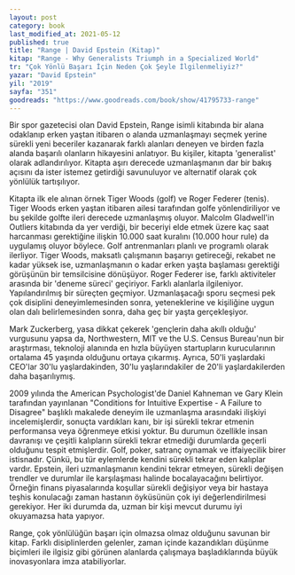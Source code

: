 ```yaml
---
layout: post
category: book
last_modified_at: 2021-05-12
published: true
title: "Range | David Epstein (Kitap)"
kitap: "Range - Why Generalists Triumph in a Specialized World"
tr: "Çok Yönlü Başarı İçin Neden Çok Şeyle İlgilenmeliyiz?"
yazar: "David Epstein"
yil: "2019"
sayfa: "351"
goodreads: "https://www.goodreads.com/book/show/41795733-range"
---
```


Bir spor gazetecisi olan David Epstein, Range isimli kitabında bir alana odaklanıp erken yaştan itibaren o alanda uzmanlaşmayı seçmek yerine sürekli yeni beceriler kazanarak farklı alanları deneyen ve birden fazla alanda başarılı olanların hikayesini anlatıyor. Bu kişiler, kitapta 'generalist' olarak adlandırılıyor. Kitapta aşırı derecede uzmanlaşmanın dar bir bakış açısını da ister istemez getirdiği savunuluyor ve alternatif olarak çok yönlülük tartışılıyor.

Kitapta ilk ele alınan örnek Tiger Woods (golf) ve Roger Federer (tenis). Tiger Woods erken yaştan itibaren ailesi tarafından golfe yönlendiriliyor ve bu şekilde golfte ileri derecede uzmanlaşmış oluyor. Malcolm Gladwell'in Outliers kitabında da yer verdiği, bir beceriyi elde etmek üzere kaç saat harcanması gerektiğine ilişkin 10.000 saat kuralını (10.000 hour rule) da uygulamış oluyor böylece. Golf antrenmanları planlı ve programlı olarak ilerliyor. Tiger Woods, maksatlı çalışmanın başarıyı getireceği, rekabet ne kadar yüksek ise, uzmanlaşmanın o kadar erken yaşta başlaması gerektiği görüşünün bir temsilcisine dönüşüyor. Roger Federer ise, farklı aktiviteler arasında bir 'deneme süreci' geçiriyor. Farklı alanlarla ilgileniyor. Yapılandırılmış bir süreçten geçmiyor. Uzmanlaşacağı sporu seçmesi pek çok disiplini deneyimlemesinden sonra, yeteneklerine ve kişiliğine uygun olan dalı belirlemesinden sonra, daha geç bir yaşta gerçekleşiyor.

Mark Zuckerberg, yasa dikkat çekerek 'gençlerin daha akıllı olduğu' vurgusunu yapsa da, Northwestern, MIT ve the U.S. Census Bureau'nun bir araştırması, teknoloji alanında en hızla büyüyen startupların kurucularının ortalama 45 yaşında olduğunu ortaya çıkarmış. Ayrıca, 50'li yaşlardaki CEO'lar 30'lu yaşlardakinden, 30'lu yaşlarındakiler de 20'li yaşlardakilerden daha başarılıymış.

2009 yılında the American Psychologist'de Daniel Kahneman ve Gary Klein tarafından yayınlanan "Conditions for Intuitive Expertise - A Failure to Disagree" başlıklı makalede deneyim ile uzmanlaşma arasındaki ilişkiyi incelemişlerdir, sonuçta vardıkları kanı, bir işi sürekli tekrar etmenin performansa veya öğrenmeye etkisi yoktur. Bu durumun özellikle insan davranışı ve çeşitli kalıpların sürekli tekrar etmediği durumlarda geçerli olduğunu tespit etmişlerdir. Golf, poker, satranç oynamak ve itfaiyecilik birer istisnadır. Çünkü, bu tür eylemlerde kendini sürekli tekrar eden kalıplar vardır. Epstein, ileri uzmanlaşmanın kendini tekrar etmeyen, sürekli değişen trendler ve durumlar ile karşılaşması halinde bocalayacağını belirtiyor. Örneğin finans piyasalarında koşullar sürekli değişiyor veya bir hastaya teşhis konulacağı zaman hastanın öyküsünün çok iyi değerlendirilmesi gerekiyor. Her iki durumda da, uzman bir kişi mevcut durumu iyi okuyamazsa hata yapıyor.

Range, çok yönlülüğün başarı için olmazsa olmaz olduğunu savunan bir kitap. Farklı disiplinlerden gelenler, zaman içinde kazandıkları düşünme biçimleri ile ilgisiz gibi görünen alanlarda çalışmaya başladıklarında büyük inovasyonlara imza atabiliyorlar.
